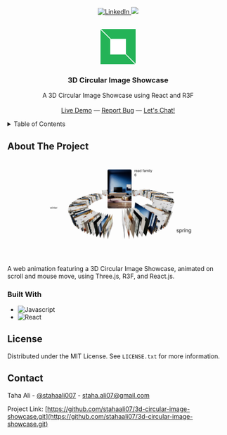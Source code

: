 <a name="readme-top"></a>

<p align="center">
 <a href="https://www.linkedin.com/in/stahaali007/" target="_blank">
  <img src="https://img.shields.io/badge/LinkedIn-0077B5?style=for-the-badge&logo=linkedin&logoColor=white" alt="LinkedIn"/>
 </a>
 <a href="https://twitter.com/stahaali007" target="_blank">
  <img src="https://img.shields.io/badge/Twitter-1DA1F2?style=for-the-badge&logo=twitter&logoColor=white" />
 </a> 
</p>

<br />
<div align="center">
  <a href="https://github.com/stahaali07">
    <img src="/public/logo.png" alt="Logo" width="80" height="80">
  </a>

  <h3 align="center">3D Circular Image Showcase</h3>

  <p align="center">
    A 3D Circular Image Showcase using React and R3F
    <br />
    <br />
    <a href="https://3d-circular-image-showcase.vercel.app/">Live Demo</a>
    &mdash;
    <a href="https://github.com/stahaali07">Report Bug</a>
    &mdash;
    <a href="https://twitter.com/stahaali007">Let's Chat!</a>
  </p>
</div>

<details>
  <summary>Table of Contents</summary>
  <ol>
    <li>
      <a href="#about-the-project">About The Project</a>
      <ul>
        <li><a href="#built-with">Built With</a></li>
      </ul>
    </li>
    <li><a href="#license">License</a></li>
    <li><a href="#contact">Contact</a></li>
  </ol>
</details>

## About The Project

[![Screenshot][product-screenshot]](https://3d-circular-image-showcase.vercel.app/)

A web animation featuring a 3D Circular Image Showcase, animated on scroll and mouse move, using Three.js, R3F, and React.js.

### Built With

- ![Javascript](https://img.shields.io/badge/Javascript-F0DB4F?style=for-the-badge&labelColor=black&logo=javascript&logoColor=F0DB4F)
- ![React](https://img.shields.io/badge/-React-61DBFB?style=for-the-badge&labelColor=black&logo=react&logoColor=61DBFB)

## License

Distributed under the MIT License. See `LICENSE.txt` for more information.

## Contact

Taha Ali - [@stahaali007](https://twitter.com/stahaali007) - staha.ali07@gmail.com

Project Link: [https://github.com/stahaali07/3d-circular-image-showcase.git](https://github.com/stahaali07/3d-circular-image-showcase.git)

[product-screenshot]: /public/screenshot.png